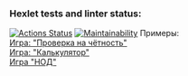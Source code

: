 ### Hexlet tests and linter status:
[![Actions Status](https://github.com/maxunov95/java-project-61/workflows/hexlet-check/badge.svg)](https://github.com/maxunov95/java-project-61/actions)
[![Maintainability](https://api.codeclimate.com/v1/badges/f53510615af1af267d42/maintainability)](https://codeclimate.com/github/maxunov95/java-project-61/maintainability)
Примеры:\
[Игра: "Проверка на чётность"](https://asciinema.org/a/LETg3b2px9yFNnzHwaiLbAQSp)\
[Игра: "Калькулятор"](https://asciinema.org/a/bZFDF1jITDQRYeBdi9LrZafla)\
[Игра "НОД"](https://asciinema.org/a/VaUiSdAzQoRC85SS5l2eA7los)
